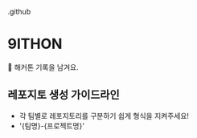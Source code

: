 .github

# 9ITHON
👋 해커톤 기록을 남겨요.

## 레포지토 생성 가이드라인
- 각 팀별로 레포지토리를 구분하기 쉽게 형식을 지켜주세요!
- '{팀명}-{프로젝트명}'
